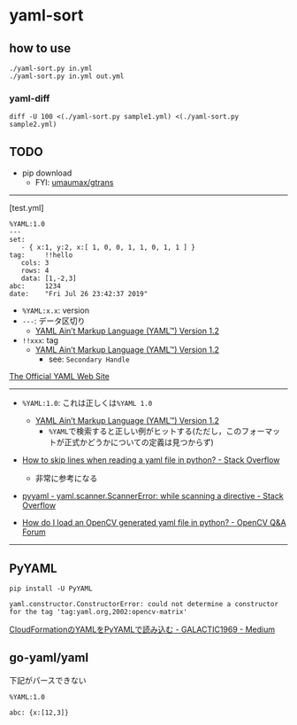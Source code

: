 # yaml-sort

## how to use
```
./yaml-sort.py in.yml
./yaml-sort.py in.yml out.yml
```

### yaml-diff
```
diff -U 100 <(./yaml-sort.py sample1.yml) <(./yaml-sort.py sample2.yml)
```

## TODO
* pip download
  * FYI: [umaumax/gtrans]( https://github.com/umaumax/gtrans )

----

[test.yml]
```
%YAML:1.0
---
set:
   - { x:1, y:2, x:[ 1, 0, 0, 1, 1, 0, 1, 1 ] }
tag:     !!hello
   cols: 3
   rows: 4
   data: [1,-2,3]
abc:     1234
date:    "Fri Jul 26 23:42:37 2019"
```

* `%YAML:x.x`: version
* `---`: データ区切り
  * [YAML Ain’t Markup Language \(YAML™\) Version 1\.2]( https://yaml.org/spec/1.2/spec.html#id2760395 )
* `!!xxx`: tag
  * [YAML Ain’t Markup Language \(YAML™\) Version 1\.2]( https://yaml.org/spec/1.2/spec.html#id2761292 )
    * see: `Secondary Handle`

[The Official YAML Web Site]( https://yaml.org/ )

----

* `%YAML:1.0`: これは正しくは`%YAML 1.0`
  * [YAML Ain’t Markup Language \(YAML™\) Version 1\.2]( https://yaml.org/spec/1.2/spec.html#id2760395 )
    * `%YAML`で検索すると正しい例がヒットする(ただし，このフォーマットが正式かどうかについての定義は見つからず)

* [How to skip lines when reading a yaml file in python? \- Stack Overflow]( https://stackoverflow.com/questions/28058902/how-to-skip-lines-when-reading-a-yaml-file-in-python )
  * 非常に参考になる
* [pyyaml \- yaml\.scanner\.ScannerError: while scanning a directive \- Stack Overflow]( https://stackoverflow.com/questions/15571137/yaml-scanner-scannererror-while-scanning-a-directive )
* [How do I load an OpenCV generated yaml file in python? \- OpenCV Q&A Forum]( https://answers.opencv.org/question/31207/how-do-i-load-an-opencv-generated-yaml-file-in-python/ )

----

## PyYAML
```
pip install -U PyYAML
```

```
yaml.constructor.ConstructorError: could not determine a constructor for the tag 'tag:yaml.org,2002:opencv-matrix'
```
[CloudFormationのYAMLをPyYAMLで読み込む \- GALACTIC1969 \- Medium]( https://medium.com/galactic1969/cloudformation%E3%81%AEyaml%E3%82%92pyyaml%E3%81%A7%E8%AA%AD%E3%81%BF%E8%BE%BC%E3%82%80-eafd5f41bf3c )

## go-yaml/yaml
下記がパースできない

```
%YAML:1.0
```

```
abc: {x:[12,3]}
```
